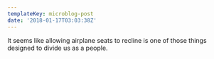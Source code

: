 ```yaml
---
templateKey: microblog-post
date: '2018-01-17T03:03:38Z'
---
```


It seems like allowing airplane seats to recline is one of those things designed to divide us as a people.

